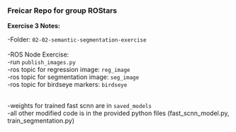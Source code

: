 ### Freicar Repo for group ROStars ###

**Exercise 3 Notes:** 

-Folder: `02-02-semantic-segmentation-exercise` </br>
</br>
-ROS Node Exercise: </br>
  -run `publish_images.py`</br>
  -ros topic for regression image: `reg_image` </br>
  -ros topic for segmentation image: `seg_image`</br>
                   -ros topic for birdseye markers: `birdseye` </br>
</br>

-weights for trained fast scnn are in `saved_models` </br>
-all other modified code is in the provided python files (fast_scnn_model.py, train_segmentation.py)
